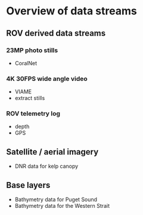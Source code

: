 # Overview of data streams

## ROV derived data streams

### 23MP photo stills 
* CoralNet

### 4K 30FPS wide angle video
* VIAME
* extract stills 

### ROV telemetry log
* depth 
* GPS 

## Satellite / aerial imagery
* DNR data for kelp canopy 

## Base layers
* Bathymetry data for Puget Sound
* Bathymetry data for the Western Strait
